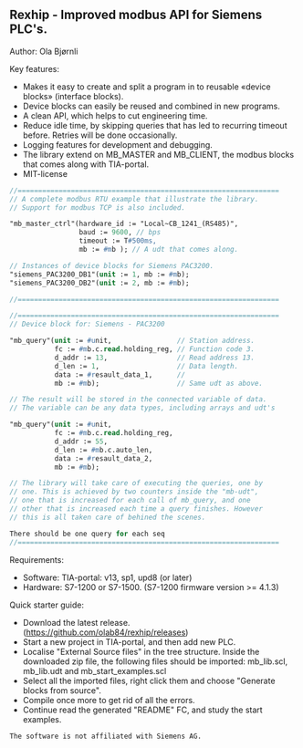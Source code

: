 Rexhip - Improved modbus API for Siemens PLC's.
---------------------------------------------
Author:   Ola Bjørnli

Key features:
 - Makes it easy to create and split a program in to reusable «device blocks» (interface blocks).
 - Device blocks can easily be reused and combined in new programs.
 - A clean API, which helps to cut engineering time.
 - Reduce idle time, by skipping queries that has led to recurring timeout before. Retries will be done occasionally.
 - Logging features for development and debugging.
 - The library extend on MB_MASTER and MB_CLIENT, the modbus blocks that comes along with TIA-portal.
 - MIT-license

```pascal
//================================================================
// A complete modbus RTU example that illustrate the library. 
// Support for modbus TCP is also included.

"mb_master_ctrl"(hardware_id := "Local~CB_1241_(RS485)", 
                 baud := 9600, // bps
                 timeout := T#500ms,       
                 mb := #mb ); // A udt that comes along.

// Instances of device blocks for Siemens PAC3200. 
"siemens_PAC3200_DB1"(unit := 1, mb := #mb);
"siemens_PAC3200_DB2"(unit := 2, mb := #mb);

//================================================================
```


```pascal
//================================================================
// Device block for: Siemens - PAC3200

"mb_query"(unit := #unit,                // Station address.
           fc := #mb.c.read.holding_reg, // Function code 3.
           d_addr := 13,                 // Read address 13.
           d_len := 1,                   // Data length.
           data := #resault_data_1,      //   
           mb := #mb);                   // Same udt as above.

// The result will be stored in the connected variable of data. 
// The variable can be any data types, including arrays and udt's

"mb_query"(unit := #unit,                 
           fc := #mb.c.read.holding_reg, 
           d_addr := 55,                  
           d_len := #mb.c.auto_len,       
           data := #resault_data_2,             
           mb := #mb);

// The library will take care of executing the queries, one by 
// one. This is achieved by two counters inside the "mb-udt", 
// one that is increased for each call of mb_query, and one 
// other that is increased each time a query finishes. However 
// this is all taken care of behined the scenes. 

There should be one query for each seq
//================================================================
```
   
Requirements:
 - Software: TIA-portal: v13, sp1, upd8 (or later)
 - Hardware: S7-1200 or S7-1500. (S7-1200 firmware version >= 4.1.3)

Quick starter guide:
 - Download the latest release. (https://github.com/olab84/rexhip/releases)
 - Start a new project in TIA-portal, and then add new PLC.
 - Localise "External Source files" in the tree structure. Inside the downloaded zip file, the following files should be imported: 
   mb_lib.scl, mb_lib.udt and mb_start_examples.scl
 - Select all the imported files, right click them and choose "Generate blocks from source".
 - Compile once more to get rid of all the errors.
 - Continue read the generated "README" FC, and study the start examples.

```
The software is not affiliated with Siemens AG.
```  
